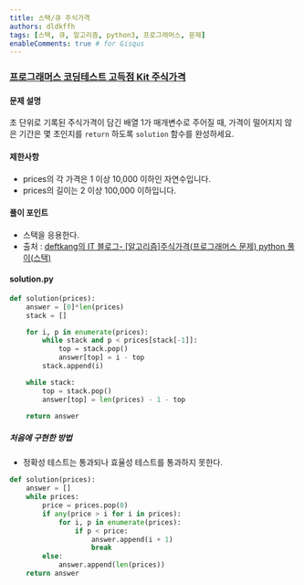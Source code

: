 ```yaml
---
title: 스택/큐 주식가격
authors: dldkffh
tags: [스택, 큐, 알고리즘, python3, 프로그래머스, 문제]
enableComments: true # for Gisqus
---
```


### [프로그래머스 코딩테스트 고득점 Kit 주식가격](https://school.programmers.co.kr/learn/courses/30/lessons/42584)

#### 문제 설명

초 단위로 기록된 주식가격이 담긴 배열 1가 매개변수로 주어질 때, 가격이 떨어지지 않은 기간은 몇 초인지를 `return` 하도록 `solution` 함수를 완성하세요.

#### 제한사항

- prices의 각 가격은 1 이상 10,000 이하인 자연수입니다.
- prices의 길이는 2 이상 100,000 이하입니다.

<!--truncate-->

#### 풀이 포인트

- 스택을 응용한다.
- 출처 : [deftkang의 IT 블로그- [알고리즘]주식가격(프로그래머스 문제) python 풀이(스택)](https://deftkang.tistory.com/175)

#### solution.py

```py showLineNumbers title="python3"
def solution(prices):
    answer = [0]*len(prices)
    stack = []

    for i, p in enumerate(prices):
        while stack and p < prices[stack[-1]]:
            top = stack.pop()
            answer[top] = i - top
        stack.append(i)

    while stack:
        top = stack.pop()
        answer[top] = len(prices) - 1 - top

    return answer
```

##### 처음에 구현한 방법

- 정확성 테스트는 통과되나 효율성 테스트를 통과하지 못한다.

```py showLineNumbers title="python3"
def solution(prices):
    answer = []
    while prices:
        price = prices.pop(0)
        if any(price > i for i in prices):
            for i, p in enumerate(prices):
                if p < price:
                    answer.append(i + 1)
                    break
        else:
            answer.append(len(prices))
    return answer
```
